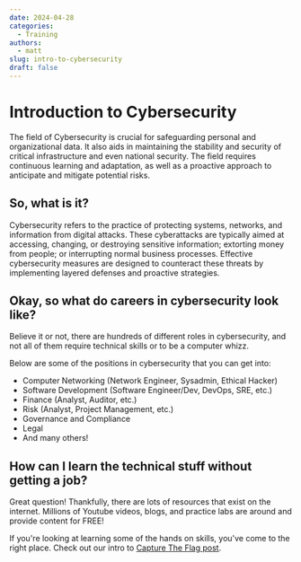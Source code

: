```yaml
---
date: 2024-04-28
categories:
  - Training
authors:
  - matt
slug: intro-to-cybersecurity
draft: false
---
```


# Introduction to Cybersecurity

The field of Cybersecurity is crucial for safeguarding personal and organizational data. It also aids in maintaining the stability and security of critical infrastructure and even national security. The field requires continuous learning and adaptation, as well as a proactive approach to anticipate and mitigate potential risks.
<!-- more -->
## So, what is it?

Cybersecurity refers to the practice of protecting systems, networks, and information from digital attacks. These cyberattacks are typically aimed at accessing, changing, or destroying sensitive information; extorting money from people; or interrupting normal business processes. Effective cybersecurity measures are designed to counteract these threats by implementing layered defenses and proactive strategies.

## Okay, so what do careers in cybersecurity look like?

Believe it or not, there are hundreds of different roles in cybersecurity, and not all of them require technical skills or to be a computer whizz.

Below are some of the positions in cybersecurity that you can get into:

* Computer Networking (Network Engineer, Sysadmin, Ethical Hacker)
* Software Development (Software Engineer/Dev, DevOps, SRE, etc.)
* Finance (Analyst, Auditor, etc.)
* Risk (Analyst, Project Management, etc.)
* Governance and Compliance
* Legal
* And many others!

## How can I learn the technical stuff without getting a job?

Great question! Thankfully, there are lots of resources that exist on the internet. Millions of Youtube videos, blogs, and practice labs are around and provide content for FREE!

If you're looking at learning some of the hands on skills, you've come to the right place. Check out our intro to [Capture The Flag post](https://unbcybersec.com/blog/training/intro-to-ctfs/).


